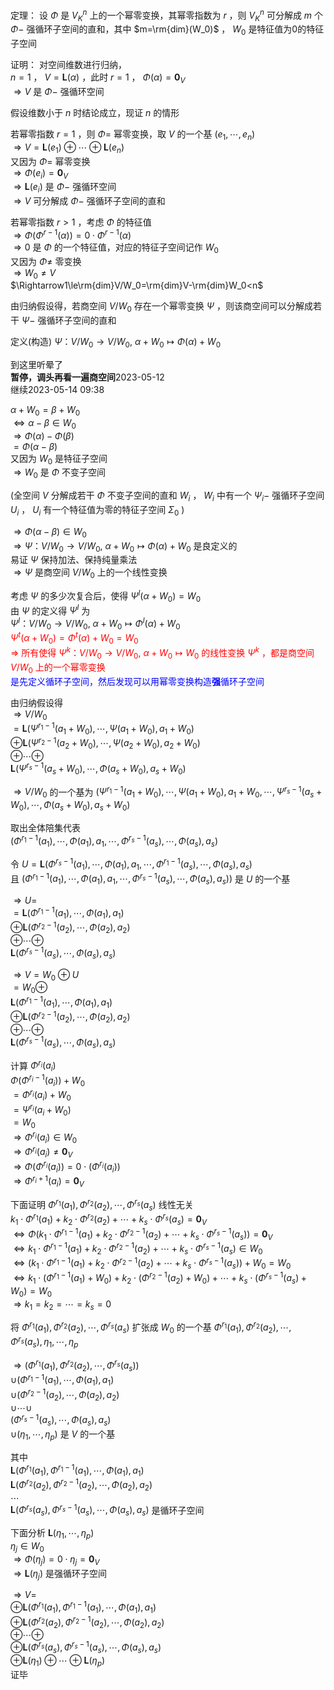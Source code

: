 定理： 设 $\Phi$ 是 $V^n_K$ 上的一个幂零变换，其幂零指数为 $r$ ，则 $V^n_K$ 可分解成 $m$ 个 $\Phi-$ 强循环子空间的直和，其中 $m=\rm{dim}(W_0)$ ， $W_0$ 是特征值为0的特征子空间    
    
证明： 对空间维数进行归纳，    
 $n=1$ ， $V=\mathbf{L}(\alpha)$ ，此时 $r=1$ ， $\Phi(\alpha)=\mathbf0_V$     
 $\Rightarrow V$ 是 $\Phi-$ 强循环空间    
    
假设维数小于 $n$ 时结论成立，现证 $n$ 的情形    
    
若幂零指数 $r=1$ ，则 $\Phi=$ 幂零变换，取 $V$ 的一个基 $(e_1,\cdots,e_n)$     
 $\Rightarrow V=\mathbf{L}(e_1)\oplus\cdots\oplus\mathbf{L}(e_n)$     
又因为 $\Phi=$ 幂零变换    
 $\Rightarrow\Phi(e_i)=\mathbf0_V$     
 $\Rightarrow\mathbf{L}(e_i)$ 是 $\Phi-$ 强循环空间    
 $\Rightarrow V$ 可分解成 $\Phi-$ 强循环子空间的直和    
    
若幂零指数 $r>1$ ，考虑 $\Phi$ 的特征值    
 $\Rightarrow\Phi(\Phi^{r-1}(\alpha))=0\cdot\Phi^{r-1}(\alpha)$     
 $\Rightarrow0$ 是 $\Phi$ 的一个特征值，对应的特征子空间记作 $W_0$     
又因为 $\Phi\neq$ 零变换    
 $\Rightarrow W_0\neq V$     
 $\Rightarrow1\le\rm{dim}V/W_0=\rm{dim}V-\rm{dim}W_0<n$     
    
由归纳假设得，若商空间 $V/W_0$ 存在一个幂零变换 $\Psi$ ，则该商空间可以分解成若干 $\Psi-$ 强循环子空间的直和    
    
定义(构造) $\Psi： V/W_0\to V/W_0,\ \alpha+W_0\mapsto\Phi(\alpha)+W_0$     
    
到这里听晕了    
**暂停，调头再看一遍商空间**2023-05-12    
继续2023-05-14 09:38    
    
 $\alpha+W_0=\beta+W_0$     
 $\iff\alpha-\beta\in W_0$     
 $\Rightarrow\Phi(\alpha)-\Phi(\beta)$     
 $=\Phi(\alpha-\beta)$     
又因为 $W_0$ 是特征子空间    
 $\Rightarrow W_0$ 是 $\Phi$ 不变子空间    
    
(全空间 $V$ 分解成若干 $\Phi$ 不变子空间的直和 $W_i$ ， $W_i$ 中有一个 $\Psi_i-$ 强循环子空间 $U_i$ ， $U_i$ 有一个特征值为零的特征子空间 $\Sigma_0$ )    
    
 $\Rightarrow\Phi(\alpha-\beta)\in W_0$     
 $\Rightarrow\Psi： V/W_0\to V/W_0,\ \alpha+W_0\mapsto\Phi(\alpha)+W_0$ 是良定义的    
易证 $\Psi$ 保持加法、保持纯量乘法    
 $\Rightarrow\Psi$ 是商空间 $V/W_0$ 上的一个线性变换    
    
考虑 $\Psi$ 的多少次复合后，使得 $\Psi^l(\alpha+W_0)=W_0$     
由 $\Psi$ 的定义得 $\Psi^l$ 为    
 $\Psi^l： V/W_0\to V/W_0,\ \alpha+W_0\mapsto\Phi^l(\alpha)+W_0$     
<font color=red> $\Psi^t(\alpha+W_0)=\Phi^t(\alpha)+W_0=W_0$     
 $\Rightarrow$ 所有使得 $\Psi^k： V/W_0\to V/W_0,\ \alpha+W_0\mapsto W_0$ 的线性变换 $\Psi^k$ ，都是商空间 $V/W_0$ 上的一个幂零变换</font>    
<font color=blue>是先定义循环子空间，然后发现可以用幂零变换构造**强**循环子空间</font>    
    
由归纳假设得    
 $\Rightarrow V/W_0$     
 $=\mathbf{L}(\Psi^{r_1-1}(a_1+W_0),\cdots,\Psi(a_1+W_0),a_1+W_0)$     
 $\oplus\mathbf{L}(\Psi^{r_2-1}(a_2+W_0),\cdots,\Psi(a_2+W_0),a_2+W_0)$     
 $\oplus\cdots\oplus$     
 $\mathbf{L}(\Psi^{r_s-1}(a_s+W_0),\cdots,\Phi(a_s+W_0),a_s+W_0)$     
    
 $\Rightarrow V/W_0$ 的一个基为 $(\Psi^{r_1-1}(a_1+W_0),\cdots,\Psi(a_1+W_0),a_1+W_0,\cdots,\Psi^{r_s-1}(a_s+W_0),\cdots,\Phi(a_s+W_0),a_s+W_0)$     
    
取出全体陪集代表    
 $(\Phi^{r_1-1}(a_1),\cdots,\Phi(a_1),a_1,\cdots,\Phi^{r_s-1}(a_s),\cdots,\Phi(a_s),a_s)$     
    
令 $U=\mathbf{L}(\Phi^{r_s-1}(a_1),\cdots,\Phi(a_1),a_1,\cdots,\Phi^{r_1-1}(a_s),\cdots,\Phi(a_s),a_s)$     
且 $(\Phi^{r_1-1}(a_1),\cdots,\Phi(a_1),a_1,\cdots,\Phi^{r_s-1}(a_s),\cdots,\Phi(a_s),a_s))$ 是 $U$ 的一个基    
    
 $\Rightarrow U=$     
 $=\mathbf{L}(\Phi^{r_1-1}(a_1),\cdots,\Phi(a_1),a_1)$     
 $\oplus\mathbf{L}(\Phi^{r_2-1}(a_2),\cdots,\Phi(a_2),a_2)$     
 $\oplus\cdots\oplus$     
 $\mathbf{L}(\Phi^{r_s-1}(a_s),\cdots,\Phi(a_s),a_s)$     
    
 $\Rightarrow V=W_0\oplus U$     
 $=W_0\oplus$     
 $\mathbf{L}(\Phi^{r_1-1}(a_1),\cdots,\Phi(a_1),a_1)$     
 $\oplus\mathbf{L}(\Phi^{r_2-1}(a_2),\cdots,\Phi(a_2),a_2)$     
 $\oplus\cdots\oplus$     
 $\mathbf{L}(\Phi^{r_s-1}(a_s),\cdots,\Phi(a_s),a_s)$     
    
计算 $\Phi^{r_i}(a_i)$     
 $\Phi(\Phi^{r_i-1}(a_i))+W_0$     
 $=\Phi^{r_i}(a_i)+W_0$     
 $=\Psi^{r_i}(a_i+W_0)$     
 $=W_0$     
 $\Rightarrow\Phi^{r_i}(a_i)\in W_0$     
 $\Rightarrow\Phi^{r_i}(a_i)\neq\mathbf0_V$     
 $\Rightarrow\Phi(\Phi^{r_i}(a_i))=0\cdot(\Phi^{r_i}(a_i))$     
 $\Rightarrow\Phi^{r_i+1}(a_i)=\mathbf0_V$     
    
下面证明 $\Phi^{r_1}(a_1),\Phi^{r_2}(a_2),\cdots,\Phi^{r_s}(a_s)$ 线性无关    
 $k_1\cdot\Phi^{r_1}(a_1)+k_2\cdot\Phi^{r_2}(a_2)+\cdots+k_s\cdot\Phi^{r_s}(a_s)=\mathbf0_V$     
 $\iff\Phi(k_1\cdot\Phi^{r_1-1}(a_1)+k_2\cdot\Phi^{r_2-1}(a_2)+\cdots+k_s\cdot\Phi^{r_s-1}(a_s))=\mathbf0_V$     
 $\iff k_1\cdot\Phi^{r_1-1}(a_1)+k_2\cdot\Phi^{r_2-1}(a_2)+\cdots+k_s\cdot\Phi^{r_s-1}(a_s)\in W_0$     
 $\iff(k_1\cdot\Phi^{r_1-1}(a_1)+k_2\cdot\Phi^{r_2-1}(a_2)+\cdots+k_s\cdot\Phi^{r_s-1}(a_s))+W_0=W_0$     
 $\iff k_1\cdot(\Phi^{r_1-1}(a_1)+W_0)+k_2\cdot(\Phi^{r_2-1}(a_2)+W_0)+\cdots+k_s\cdot(\Phi^{r_s-1}(a_s)+W_0)=W_0$     
 $\Rightarrow k_1=k_2=\cdots=k_s=0$     
    
将 $\Phi^{r_1}(a_1),\Phi^{r_2}(a_2),\cdots,\Phi^{r_s}(a_s)$ 扩张成 $W_0$ 的一个基 $\Phi^{r_1}(a_1),\Phi^{r_2}(a_2),\cdots,\Phi^{r_s}(a_s),\eta_1,\cdots,\eta_p$     
    
 $\Rightarrow(\Phi^{r_1}(a_1),\Phi^{r_2}(a_2),\cdots,\Phi^{r_s}(a_s))$     
 $\cup(\Phi^{r_1-1}(a_1),\cdots,\Phi(a_1),a_1)$     
 $\cup(\Phi^{r_2-1}(a_2),\cdots,\Phi(a_2),a_2)$     
 $\cup\cdots\cup$     
 $(\Phi^{r_s-1}(a_s),\cdots,\Phi(a_s),a_s)$     
 $\cup(\eta_1,\cdots,\eta_p)$ 是 $V$ 的一个基    
    
其中    
 $\mathbf{L}(\Phi^{r_1}(a_1),\Phi^{r_1-1}(a_1),\cdots,\Phi(a_1),a_1)$     
 $\mathbf{L}(\Phi^{r_2}(a_2),\Phi^{r_2-1}(a_2),\cdots,\Phi(a_2),a_2)$     
 $\cdots$     
 $\mathbf{L}(\Phi^{r_s}(a_s),\Phi^{r_s-1}(a_s),\cdots,\Phi(a_s),a_s)$ 是循环子空间    
    
下面分析 $\mathbf{L}(\eta_1,\cdots,\eta_p)$     
 $\eta_j\in W_0$     
 $\Rightarrow\Phi(\eta_j)=0\cdot\eta_j=\mathbf0_V$     
 $\Rightarrow\mathbf{L}(\eta_j)$ 是强循环子空间    
    
 $\Rightarrow V=$     
 $\oplus\mathbf{L}(\Phi^{r_1}(a_1),\Phi^{r_1-1}(a_1),\cdots,\Phi(a_1),a_1)$     
 $\oplus\mathbf{L}(\Phi^{r_2}(a_2),\Phi^{r_2-1}(a_2),\cdots,\Phi(a_2),a_2)$     
 $\oplus\cdots\oplus$     
 $\oplus\mathbf{L}(\Phi^{r_s}(a_s),\Phi^{r_s-1}(a_s),\cdots,\Phi(a_s),a_s)$     
 $\oplus\mathbf{L}(\eta_1)\oplus\cdots\oplus\mathbf{L}(\eta_p)$     
证毕    
